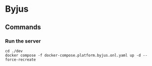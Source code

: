 # Byjus

## Commands

### Run the server

```shell
cd ./dev
docker compose -f docker-compose.platform.byjus.onl.yaml up -d --force-recreate
```
